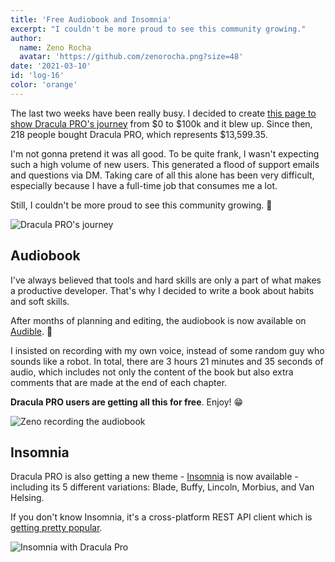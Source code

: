 ```yaml
---
title: 'Free Audiobook and Insomnia'
excerpt: "I couldn't be more proud to see this community growing."
author:
  name: Zeno Rocha
  avatar: 'https://github.com/zenorocha.png?size=48'
date: '2021-03-10'
id: 'log-16'
color: 'orange'
---
```


The last two weeks have been really busy. I decided to create [this page to show Dracula PRO's journey](/pro/journey) from $0 to $100k and it blew up. Since then, 218 people bought Dracula PRO, which represents $13,599.35.

I'm not gonna pretend it was all good. To be quite frank, I wasn't expecting such a high volume of new users. This generated a flood of support emails and questions via DM. Taking care of all this alone has been very difficult, especially because I have a full-time job that consumes me a lot.

Still, I couldn't be more proud to see this community growing. 💜

![Dracula PRO's journey](/static/img/logs/free-audiobook-and-insomnia-a.png)

## Audiobook

I've always believed that tools and hard skills are only a part of what makes a productive developer. That's why I decided to write a book about habits and soft skills.

After months of planning and editing, the audiobook is now available on [Audible](https://www.audible.com/pd/14-Habits-of-Highly-Productive-Developers-Audiobook/B08WJMLJWN?source_code=AUDFPWS0223189MWT-BK-ACX0-237602&ref=acx_bty_BK_ACX0_237602_rh_us). 🎉

I insisted on recording with my own voice, instead of some random guy who sounds like a robot. In total, there are 3 hours 21 minutes and 35 seconds of audio, which includes not only the content of the book but also extra comments that are made at the end of each chapter.

**Dracula PRO users are getting all this for free**. Enjoy! 😁

![Zeno recording the audiobook](/static/img/logs/free-audiobook-and-insomnia-b.jpg)

## Insomnia

Dracula PRO is also getting a new theme - [Insomnia](https://insomnia.rest/) is now available - including its 5 different variations: Blade, Buffy, Lincoln, Morbius, and Van Helsing.

If you don't know Insomnia, it's a cross-platform REST API client which is [getting pretty popular](https://twitter.com/zenorocha/status/1366832704382136320).

![Insomnia with Dracula Pro](/static/img/logs/free-audiobook-and-insomnia-c.png)
